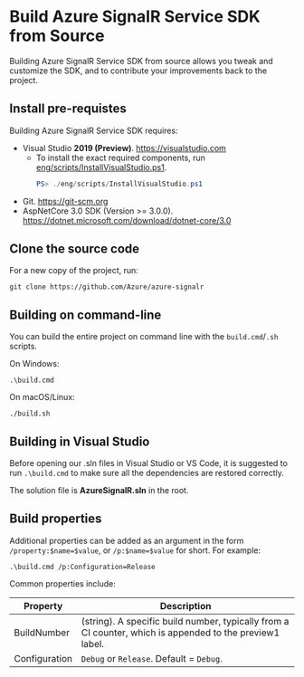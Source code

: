 Build Azure SignalR Service SDK from Source
==============================

Building Azure SignalR Service SDK from source allows you tweak and customize the SDK, and to contribute your improvements back to the project.

## Install pre-requistes

Building Azure SignalR Service SDK requires:

* Visual Studio **2019 (Preview)**. <https://visualstudio.com>
    * To install the exact required components, run [eng/scripts/InstallVisualStudio.ps1](/eng/scripts/InstallVisualStudio.ps1).
        ```ps1
        PS> ./eng/scripts/InstallVisualStudio.ps1
        ```
* Git. <https://git-scm.org>
* AspNetCore 3.0 SDK (Version >= 3.0.0). <https://dotnet.microsoft.com/download/dotnet-core/3.0>

## Clone the source code

For a new copy of the project, run:
```
git clone https://github.com/Azure/azure-signalr
```

## Building on command-line

You can build the entire project on command line with the `build.cmd`/`.sh` scripts.

On Windows:
```
.\build.cmd
```

On macOS/Linux:
```
./build.sh
```

## Building in Visual Studio

Before opening our .sln files in Visual Studio or VS Code, it is suggested to run `.\build.cmd` to make sure all the dependencies are restored correctly.

The solution file is **AzureSignalR.sln** in the root.

## Build properties

Additional properties can be added as an argument in the form `/property:$name=$value`, or `/p:$name=$value` for short. For example:
```
.\build.cmd /p:Configuration=Release
```

Common properties include:

Property                 | Description
-------------------------|-------------------------------------------------------------------------------------------------------------
BuildNumber              | (string). A specific build number, typically from a CI counter, which is appended to the preview1 label.
Configuration            | `Debug` or `Release`. Default = `Debug`.
